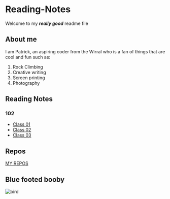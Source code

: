# Reading-Notes
Welcome to my **_really good_** readme file

## About me

I am Patrick, an aspiring coder from the Wirral who is a fan of things that are cool and fun such as:

1. Rock Climbing
2. Creative writing
3. Screen printing
4. Photography

## Reading Notes
### 102
- [Class 01](https://PatDownie.github.io/Reading-Notes/code-102/102class01)
- [Class 02](https://PatDownie.github.io/Reading-Notes/code-102/102class02)
- [Class 03](https://PatDownie.github.io/Reading-Notes/code-102/102class03)

## Repos

[MY REPOS](https://github.com/PatDownie?tab=repositories)

## Blue footed booby
![bird](https://www.aquaexpeditions.com/wp-content/uploads/2021/12/1.jpg)
